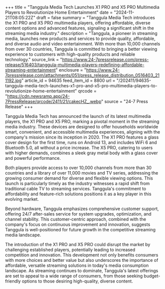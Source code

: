 +++
title = "Tanggula Media Tech Launches X1 PRO and X5 PRO Multimedia Players to Revolutionize Home Entertainment"
date = "2024-11-21T08:05:22Z"
draft = false
summary = "Tanggula Media Tech introduces the X1 PRO and X5 PRO multimedia players, offering affordable, diverse content options and advanced features, signaling a significant shift in the streaming media industry."
description = "Tanggula, a pioneer in streaming media, launches new products and services to provide quality, affordable, and diverse audio and video entertainment. With more than 10,000 channels from over 30 countries, Tanggula is committed to bringing a better viewing experience to customers with high-quality products and reliable technology."
source_link = "https://www.24-7pressrelease.com/press-release/516403/tanggula-multimedia-players-redefining-affordable-streaming-entertainment"
enclosure = "https://www.24-7pressrelease.com/attachments/051/press_release_distribution_0516403_211192.jpg"
article_id = 94635
feed_item_id = 8800
url = "/202411/94635-tanggula-media-tech-launches-x1-pro-and-x5-pro-multimedia-players-to-revolutionize-home-entertainment"
qrcode = "https://cdn.newsramp.app/24-7PressRelease/qrcode/2411/21/cakecHZ_.webp"
source = "24-7 Press Release"
+++

<p>Tanggula Media Tech has announced the launch of its latest multimedia players, the X1 PRO and X5 PRO, marking a pivotal moment in the streaming media industry. These devices are designed to offer households worldwide smart, convenient, and accessible multimedia experiences, aligning with the company's mission since its inception in 2020. The X1 PRO features a glass cover design for the first time, runs on Android 13, and includes WiFi 6 and Bluetooth 5.0, all without a price increase. The X5 PRO, catering to users with higher demands, combines a sleek gray metal body with a glass cover and powerful performance.</p><p>Both players provide access to over 10,000 channels from more than 30 countries and a library of over 11,000 movies and TV series, addressing the growing consumer demand for diverse and flexible viewing options. This launch is particularly timely as the industry witnesses a rapid shift from traditional cable TV to streaming services. Tanggula's commitment to affordability and feature-rich solutions positions it as a key player in this evolving market.</p><p>Beyond hardware, Tanggula emphasizes comprehensive customer support, offering 24/7 after-sales service for system upgrades, optimization, and channel stability. This customer-centric approach, combined with the company's focus on continuous improvement and innovation, suggests Tanggula is well-positioned for future growth in the competitive streaming media landscape.</p><p>The introduction of the X1 PRO and X5 PRO could disrupt the market by challenging established players, potentially leading to increased competition and innovation. This development not only benefits consumers with more choices and better value but also underscores the importance of affordable, versatile streaming solutions in today's media consumption landscape. As streaming continues to dominate, Tanggula's latest offerings are set to appeal to a wide range of consumers, from those seeking budget-friendly options to those desiring high-quality, diverse content.</p>